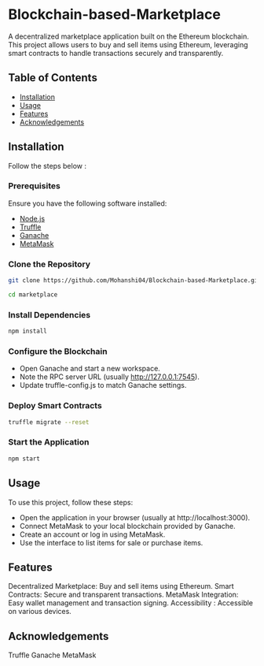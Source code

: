 # Blockchain-based-Marketplace

A decentralized marketplace application built on the Ethereum blockchain. This project allows users to buy and sell items using Ethereum, leveraging smart contracts to handle transactions securely and transparently.

## Table of Contents

- [Installation](#installation)
- [Usage](#usage)
- [Features](#features)
- [Acknowledgements](#acknowledgements)

## Installation

Follow the steps below :

### Prerequisites

Ensure you have the following software installed:

- [Node.js](https://nodejs.org/en/download/)
- [Truffle](https://www.trufflesuite.com/truffle)
- [Ganache](https://www.trufflesuite.com/ganache)
- [MetaMask](https://metamask.io/)

### Clone the Repository
```bash
git clone https://github.com/Mohanshi04/Blockchain-based-Marketplace.git
```
```bash
cd marketplace
```

### Install Dependencies
```bash
npm install
```

### Configure the Blockchain
- Open Ganache and start a new workspace.
- Note the RPC server URL (usually http://127.0.0.1:7545).
- Update truffle-config.js to match Ganache settings.

### Deploy Smart Contracts
```bash
truffle migrate --reset
```

### Start the Application
```bash
npm start
```

## Usage
To use this project, follow these steps:

- Open the application in your browser (usually at http://localhost:3000).
- Connect MetaMask to your local blockchain provided by Ganache.
- Create an account or log in using MetaMask.
- Use the interface to list items for sale or purchase items.

## Features
Decentralized Marketplace: Buy and sell items using Ethereum.
Smart Contracts: Secure and transparent transactions.
MetaMask Integration: Easy wallet management and transaction signing.
Accessibility : Accessible on various devices.

## Acknowledgements
Truffle
Ganache
MetaMask
